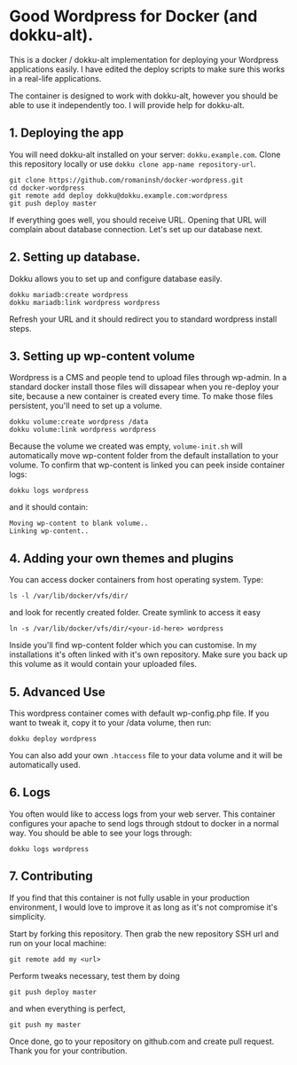 # Good Wordpress for Docker (and dokku-alt).

This is a docker / dokku-alt implementation for deploying your Wordpress
applications easily. I have edited the deploy scripts to make sure
this works in a real-life applications.

The container is designed to work with dokku-alt, however you should be
able to use it independently too. I will provide help for dokku-alt.

## 1. Deploying the app

You will need dokku-alt installed on your server: `dokku.example.com`.
Clone this repository locally or use `dokku clone app-name repository-url`.

```
git clone https://github.com/romaninsh/docker-wordpress.git
cd docker-wordpress
git remote add deploy dokku@dokku.example.com:wordpress
git push deploy master
```

If everything goes well, you should receive URL. Opening that URL will
complain about database connection. Let's set up our database next.

## 2. Setting up database.

Dokku allows you to set up and configure database easily.

```
dokku mariadb:create wordpress
dokku mariadb:link wordpress wordpress
```

Refresh your URL and it should redirect you to standard wordpress
install steps.

## 3. Setting up wp-content volume

Wordpress is a CMS and people tend to upload files through wp-admin. In a
standard docker install those files will dissapear when you re-deploy
your site, because a new container is created every time. To make those
files persistent, you'll need to set up a volume.

```
dokku volume:create wordpress /data
dokku volume:link wordpress wordpress
```

Because the volume we created was empty, `volume-init.sh` will automatically
move wp-content folder from the default installation to your volume.
To confirm that wp-content is linked you can peek inside container logs:

```
dokku logs wordpress
```

and it should contain:

```
Moving wp-content to blank volume..
Linking wp-content..
```

## 4. Adding your own themes and plugins

You can access docker containers from host operating system. Type:

```
ls -l /var/lib/docker/vfs/dir/
```

and look for recently created folder. Create symlink to access it easy

```
ln -s /var/lib/docker/vfs/dir/<your-id-here> wordpress
```

Inside you'll find wp-content folder which you can customise. In my installations
it's often linked with it's own repository. Make sure you back up this volume
as it would contain your uploaded files.

## 5. Advanced Use

This wordpress container comes with default wp-config.php file. If you want
to tweak it, copy it to your /data volume, then run:

```
dokku deploy wordpress
```

You can also add your own `.htaccess` file to your data volume and it will
be automatically used.

## 6. Logs

You often would like to access logs from your web server. This container
configures your apache to send logs through stdout to docker in a normal
way. You should be able to see your logs through:

```
dokku logs wordpress
```

## 7. Contributing

If you find that this container is not fully usable in your production
environment, I would love to improve it as long as it's not compromise
it's simplicity.

Start by forking this repository. Then grab the new repository SSH url
and run on your local machine:

```
git remote add my <url>
```

Perform tweaks necessary, test them by doing

```
git push deploy master
```

and when everything is perfect,

```
git push my master
```

Once done, go to your repository on github.com and create pull request. Thank
you for your contribution.
